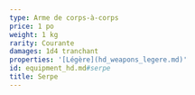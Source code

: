 ```yaml
---
type: Arme de corps-à-corps
price: 1 po
weight: 1 kg
rarity: Courante
damages: 1d4 tranchant
properties: '[Légère](hd_weapons_legere.md)'
id: equipment_hd.md#serpe
title: Serpe
---
```


